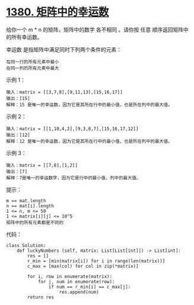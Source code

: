 # [1380. 矩阵中的幸运数](https://leetcode.cn/problems/lucky-numbers-in-a-matrix/)

给你一个 m * n 的矩阵，矩阵中的数字 各不相同 。请你按 任意 顺序返回矩阵中的所有幸运数。

幸运数 是指矩阵中满足同时下列两个条件的元素：
```
在同一行的所有元素中最小
在同一列的所有元素中最大
```

示例 1：
```
输入：matrix = [[3,7,8],[9,11,13],[15,16,17]]
输出：[15]
解释：15 是唯一的幸运数，因为它是其所在行中的最小值，也是所在列中的最大值。
```
示例 2：
```
输入：matrix = [[1,10,4,2],[9,3,8,7],[15,16,17,12]]
输出：[12]
解释：12 是唯一的幸运数，因为它是其所在行中的最小值，也是所在列中的最大值。
```
示例 3：
```
输入：matrix = [[7,8],[1,2]]
输出：[7]
解释：7是唯一的幸运数字，因为它是行中的最小值，列中的最大值。
```

提示：
```
m == mat.length
n == mat[i].length
1 <= n, m <= 50
1 <= matrix[i][j] <= 10^5
矩阵中的所有元素都是不同的
```

代码：
```python3
class Solution:
    def luckyNumbers (self, matrix: List[List[int]]) -> List[int]:
        res = []
        r_min = [min(matrix[i]) for i in range(len(matrix))]
        c_max = [max(col) for col in zip(*matrix)]
        
        for i, row in enumerate(matrix):
            for j, num in enumerate(row):
                if num == r_min[i] == c_max[j]:
                    res.append(num)
        return res
```